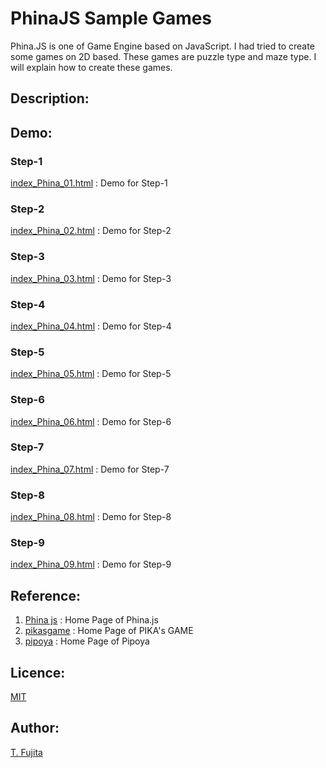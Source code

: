 # PhinaJS Sample Games
Phina.JS is one of Game Engine based on JavaScript. I had tried to create some games on 2D based. These games are puzzle type and maze type. I will explain how to create these games.
## Description:

## Demo:

### Step-1

[index_Phina_01.html](https://github.com/To-Fujita/PhinaJS_Sample_Games/index_Phina_01.html) : Demo for Step-1
### Step-2

[index_Phina_02.html](https://github.com/To-Fujita/PhinaJS_Sample_Games/index_Phina_02.html) : Demo for Step-2
### Step-3

[index_Phina_03.html](https://github.com/To-Fujita/PhinaJS_Sample_Games/index_Phina_03.html) : Demo for Step-3
### Step-4

[index_Phina_04.html](https://github.com/To-Fujita/PhinaJS_Sample_Games/index_Phina_04.html) : Demo for Step-4
### Step-5

[index_Phina_05.html](https://github.com/To-Fujita/PhinaJS_Sample_Games/index_Phina_05.html) : Demo for Step-5
### Step-6

[index_Phina_06.html](https://github.com/To-Fujita/PhinaJS_Sample_Games/index_Phina_06.html) : Demo for Step-6
### Step-7

[index_Phina_07.html](https://github.com/To-Fujita/PhinaJS_Sample_Games/index_Phina_07.html) : Demo for Step-7
### Step-8

[index_Phina_08.html](https://github.com/To-Fujita/PhinaJS_Sample_Games/index_Phina_08.html) : Demo for Step-8
### Step-9

[index_Phina_09.html](https://github.com/To-Fujita/PhinaJS_Sample_Games/index_Phina_09.html) : Demo for Step-9
## Reference:
1. [Phina js](https://phinajs.com/) : Home Page of Phina.js
2. [pikasgame](https://dorapika.wixsite.com/pikasgame) : Home Page of PIKA's GAME
3. [pipoya](http://blog.pipoya.net/) : Home Page of Pipoya
## Licence:
[MIT](https://github.com/tcnksm/tool/blob/master/LICENCE)
## Author:
[T. Fujita](https://github.com/T-Fujita)

